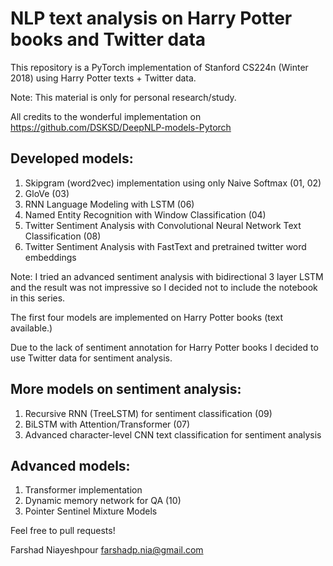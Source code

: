 # NLP text analysis on Harry Potter books and Twitter data
This repository is a PyTorch implementation of Stanford CS224n (Winter 2018) using Harry Potter texts + Twitter data. 

Note: This material is only for personal research/study.

All credits to the wonderful implementation on https://github.com/DSKSD/DeepNLP-models-Pytorch

## Developed models:
1. Skipgram (word2vec) implementation using only Naive Softmax (01, 02)
2. GloVe (03)
3. RNN Language Modeling with LSTM (06)
4. Named Entity Recognition with Window Classification (04)
5. Twitter Sentiment Analysis with Convolutional Neural Network Text Classification (08)
6. Twitter Sentiment Analysis with FastText and pretrained twitter word embeddings

Note: I tried an advanced sentiment analysis with bidirectional 3 layer LSTM and the result was not impressive so I decided not to include the notebook in this series. 

The first four models are implemented on Harry Potter books (text available.) 

Due to the lack of sentiment annotation for Harry Potter books I decided to use Twitter data for sentiment analysis. 

## More models on sentiment analysis:
1. Recursive RNN (TreeLSTM) for sentiment classification (09)
2. BiLSTM with Attention/Transformer (07)
3. Advanced character-level CNN text classification for sentiment analysis

## Advanced models:
1. Transformer implementation
2. Dynamic memory network for QA (10)
3. Pointer Sentinel Mixture Models

Feel free to pull requests!

Farshad Niayeshpour
farshadp.nia@gmail.com
